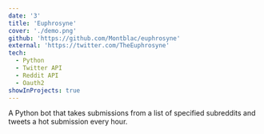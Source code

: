 ```yaml
---
date: '3'
title: 'Euphrosyne'
cover: './demo.png'
github: 'https://github.com/Montblac/euphrosyne'
external: 'https://twitter.com/TheEuphrosyne'
tech:
  - Python
  - Twitter API
  - Reddit API
  - Oauth2
showInProjects: true
---
```


A Python bot that takes submissions from a list of specified subreddits and tweets a hot submission every hour.
